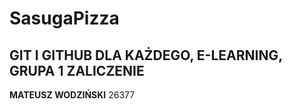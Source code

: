 # SasugaPizza
## GIT I GITHUB DLA KAŻDEGO, E-LEARNING, GRUPA 1 ZALICZENIE
**MATEUSZ WODZIŃSKI** 26377
